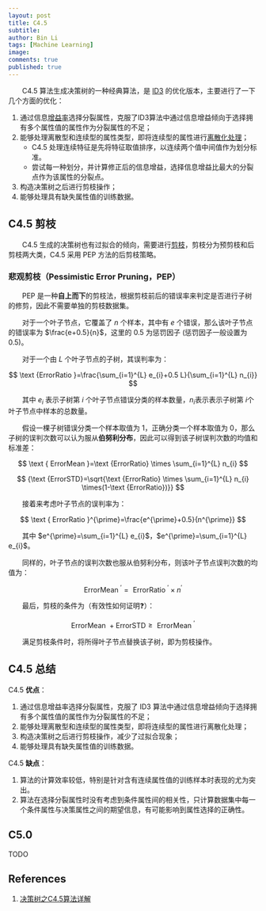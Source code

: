 ```yaml
---
layout: post
title: C4.5
subtitle:
author: Bin Li
tags: [Machine Learning]
image: 
comments: true
published: true
---
```


　　C4.5 算法生成决策树的一种经典算法，是 [ID3]([](http://gitlinux.net/2019-06-04-id3-iterative-dichotomiser-3/)) 的优化版本，主要进行了一下几个方面的优化：
1. 通过信息[增益率](http://gitlinux.net/2018-09-11-decision-tree/#112-增益率gain-ratio)选择分裂属性，克服了ID3算法中通过信息增益倾向于选择拥有多个属性值的属性作为分裂属性的不足；
2. 能够处理离散型和连续型的属性类型，即将连续型的属性进行[离散化处理](http://gitlinux.net/2018-09-11-decision-tree/#21-连续值处理)；
    * C4.5 处理连续特征是先将特征取值排序，以连续两个值中间值作为划分标准。
    * 尝试每一种划分，并计算修正后的信息增益，选择信息增益比最大的分裂点作为该属性的分裂点。
3. 构造决策树之后进行剪枝操作；
4. 能够处理具有缺失属性值的训练数据。

## C4.5 剪枝
　　C4.5 生成的决策树也有过拟合的倾向，需要进行[剪枝](http://gitlinux.net/2018-09-11-decision-tree/#13-剪枝处理pruning)，剪枝分为预剪枝和后剪枝两大类，C4.5 采用 PEP 方法的后剪枝策略。

### 悲观剪枝（Pessimistic Error Pruning，PEP）
　　PEP 是一种**自上而下**的剪枝法，根据剪枝前后的错误率来判定是否进行子树的修剪，因此不需要单独的剪枝数据集。

　　对于一个叶子节点，它覆盖了 $n$ 个样本，其中有 $e$ 个错误，那么该叶子节点的错误率为 $\frac{e+0.5}{n}$，这里的 $0.5$ 为惩罚因子 (惩罚因子一般设置为 0.5)。

　　对于一个由 $L$ 个叶子节点的子树，其误判率为：

$$
\text {ErrorRatio }=\frac{\sum_{i=1}^{L} e_{i}+0.5 L}{\sum_{i=1}^{L} n_{i}}
$$

　　其中 $e_i$ 表示子树第 $i$ 个叶子节点错误分类的样本数量，$n_i$表示表示子树第 $i$个叶子节点中样本的总数量。

　　假设一棵子树错误分类一个样本取值为 $1$，正确分类一个样本取值为 $0$，那么子树的误判次数可以认为服从**伯努利分布**，因此可以得到该子树误判次数的均值和标准差：

$$
\text { ErrorMean }=\text {ErrorRatio} \times \sum_{i=1}^{L} n_{i}
$$

$$
{\text {ErrorSTD}=\sqrt{\text {ErrorRatio} \times \sum_{i=1}^{L} n_{i} \times(1-\text {ErrorRatio})}}
$$

　　接着来考虑叶子节点的误判率为：

$$
\text { ErrorRatio }^{\prime}=\frac{e^{\prime}+0.5}{n^{\prime}}
$$

　　其中 $e^{\prime}=\sum_{i=1}^{L} e_{i}$，$e^{\prime}=\sum_{i=1}^{L} e_{i}$。

　　同样的，叶子节点的误判次数也服从伯努利分布，则该叶子节点误判次数的均值为：

$$
\text { ErrorMean }^{\prime}=\text { ErrorRatio }^{\prime} \times n^{\prime}
$$

　　最后，剪枝的条件为（有效性如何证明❓）：

$$
\text { ErrorMean } + \text {ErrorSTD} \geq \text { ErrorMean }^{\prime}
$$

　　满足剪枝条件时，将所得叶子节点替换该子树，即为剪枝操作。


## C4.5 总结

C4.5 **优点**： 
1. 通过信息增益率选择分裂属性，克服了 ID3 算法中通过信息增益倾向于选择拥有多个属性值的属性作为分裂属性的不足； 
2. 能够处理离散型和连续型的属性类型，即将连续型的属性进行离散化处理； 
3. 构造决策树之后进行剪枝操作，减少了过拟合现象； 
4. 能够处理具有缺失属性值的训练数据。

C4.5 **缺点**： 
1. 算法的计算效率较低，特别是针对含有连续属性值的训练样本时表现的尤为突出。 
2. 算法在选择分裂属性时没有考虑到条件属性间的相关性，只计算数据集中每一个条件属性与决策属性之间的期望信息，有可能影响到属性选择的正确性。


## C5.0
TODO

## References
1. [决策树之C4.5算法详解](https://blog.csdn.net/zhihua_oba/article/details/70632622)